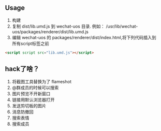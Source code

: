 ## Usage
1. 构建
2. 复制 dist/lib.umd.js 到 wechat-uos 目录. 例如： /usr/lib/wechat-uos/packages/renderer/dist/lib.umd.js
3. 编辑 wechat-uos 的 packages/renderer/dist/index.html,将下列代码插入到所有script标签之前
```html
<script script src="lib.umd.js"></script>
```

## hack了啥？

1. 将截图工具替换为了 flameshot
2. @群成员的时候可以搜索
3. 图片预览不开新窗口
4. 链接用默认浏览器打开
5. 发送剪切板的图片
6. 消息防撤回
7. 搜索表情
8. 搜索成员
